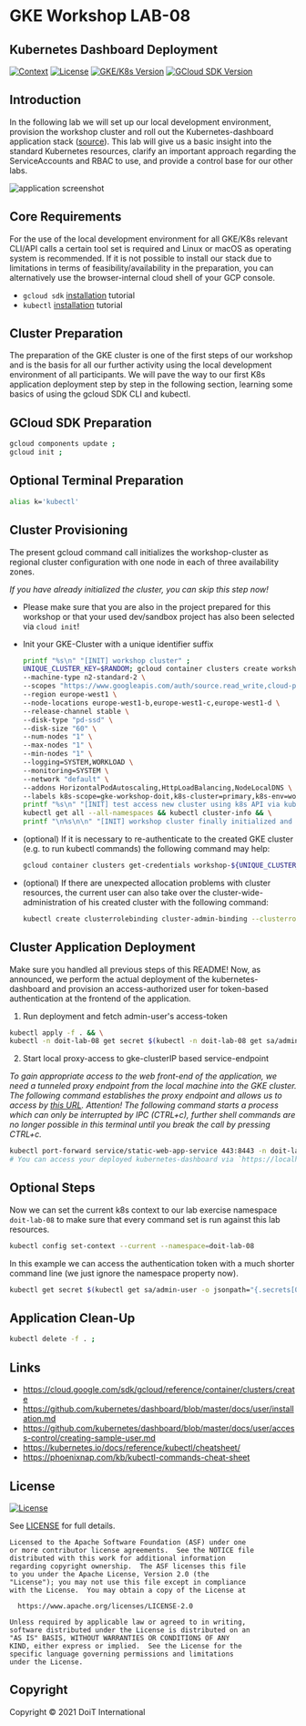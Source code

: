 # GKE Workshop LAB-08

## Kubernetes Dashboard Deployment

[![Context](https://img.shields.io/badge/GKE%20Fundamentals-1-blue.svg)](#)
[![License](https://img.shields.io/badge/License-Apache%202.0-blue.svg)](https://opensource.org/licenses/Apache-2.0)
[![GKE/K8s Version](https://img.shields.io/badge/k8s%20version-1.18.20-blue.svg)](#)
[![GCloud SDK Version](https://img.shields.io/badge/gcloud%20version-359.0.0-blue.svg)](#)

## Introduction

In the following lab we will set up our local development environment, provision the workshop cluster and roll out the Kubernetes-dashboard application stack ([source](https://github.com/kubernetes/dashboard/blob/master/docs/user/installation.md)). This lab will give us a basic insight into the standard Kubernetes resources, clarify an important approach regarding the ServiceAccounts and RBAC to use, and provide a control base for our other labs.

![application screenshot](../.github/media/lab-08-screenshot-small.png)

## Core Requirements

For the use of the local development environment for all GKE/K8s relevant CLI/API calls a certain tool set is required and Linux or macOS as operating system is recommended. If it is not possible to install our stack due to limitations in terms of feasibility/availability in the preparation, you can alternatively use the browser-internal cloud shell of your GCP console.

- `gcloud sdk` [installation](https://cloud.google.com/sdk/docs/install) tutorial
- `kubectl` [installation](https://kubernetes.io/docs/tasks/tools/) tutorial

## Cluster Preparation

The preparation of the GKE cluster is one of the first steps of our workshop and is the basis for all our further activity using the local development environment of all participants. We will pave the way to our first K8s application deployment step by step in the following section, learning some basics of using the gcloud SDK CLI and kubectl.

## GCloud SDK Preparation
```bash
gcloud components update ;
gcloud init ;
```

## Optional Terminal Preparation
```bash
alias k='kubectl'
```

## Cluster Provisioning

The present gcloud command call initializes the workshop-cluster as regional cluster configuration with one node in each of three availability zones.

_If you have already initialized the cluster, you can skip this step now!_

- Please make sure that you are also in the project prepared for this workshop or that your used dev/sandbox project has also been selected via `cloud init`!

- Init your GKE-Cluster with a unique identifier suffix

    ```bash
    printf "%s\n" "[INIT] workshop cluster" ;
    UNIQUE_CLUSTER_KEY=$RANDOM; gcloud container clusters create workshop-${UNIQUE_CLUSTER_KEY} \
    --machine-type n2-standard-2 \
    --scopes "https://www.googleapis.com/auth/source.read_write,cloud-platform" \
    --region europe-west1 \
    --node-locations europe-west1-b,europe-west1-c,europe-west1-d \
    --release-channel stable \
    --disk-type "pd-ssd" \
    --disk-size "60" \
    --num-nodes "1" \
    --max-nodes "1" \
    --min-nodes "1" \
    --logging=SYSTEM,WORKLOAD \
    --monitoring=SYSTEM \
    --network "default" \
    --addons HorizontalPodAutoscaling,HttpLoadBalancing,NodeLocalDNS \
    --labels k8s-scope=gke-workshop-doit,k8s-cluster=primary,k8s-env=workshop && \
    printf "%s\n" "[INIT] test access new cluster using k8s API via kubectl" ; \
    kubectl get all --all-namespaces && kubectl cluster-info && \
    printf "\n%s\n\n" "[INIT] workshop cluster finally initialized and available by ID -> [ workshop-${UNIQUE_CLUSTER_KEY} ] <-" ;
    ```

- (optional) If it is necessary to re-authenticate to the created GKE cluster (e.g. to run kubectl commands) the following command may help:

    ```bash
    gcloud container clusters get-credentials workshop-${UNIQUE_CLUSTER_KEY}
    ```

- (optional) If there are unexpected allocation problems with cluster resources, the current user can also take over the cluster-wide-administration of his created cluster with the following command:

    ```bash
    kubectl create clusterrolebinding cluster-admin-binding --clusterrole=cluster-admin --user=$(gcloud config get-value account)
    ```

## Cluster Application Deployment

Make sure you handled all previous steps of this README! Now, as announced, we perform the actual deployment of the kubernetes-dashboard and provision an access-authorized user for token-based authentication at the frontend of the application.

1. Run deployment and fetch admin-user's access-token
  ```bash
  kubectl apply -f . && \
  kubectl -n doit-lab-08 get secret $(kubectl -n doit-lab-08 get sa/admin-user -o jsonpath="{.secrets[0].name}") -o go-template="{{.data.token | base64decode}}" ;
  ```

2. Start local proxy-access to gke-clusterIP based service-endpoint

  _To gain appropriate access to the web front-end of the application, we need a tunneled proxy endpoint from the local machine into the GKE cluster. The following command establishes the proxy endpoint and allows us to access by [this URL](http://localhost:8001/api/v1/namespaces/doit-lab-08/services/https:kubernetes-dashboard:/proxy/#/login). Attention! The following command starts a process which can only be interrupted by IPC (CTRL+c), further shell commands are no longer possible in this terminal until you break the call by pressing CTRL+c._
  
  ```bash
  kubectl port-forward service/static-web-app-service 443:8443 -n doit-lab-08
  # You can access your deployed kubernetes-dashboard via `https://localhost:8443/` now.
  ```

## Optional Steps

Now we can set the current k8s context to our lab exercise namespace `doit-lab-08` to make sure that every command set is run against this lab resources.

```bash
kubectl config set-context --current --namespace=doit-lab-08
```

In this example we can access the authentication token with a much shorter command line (we just ignore the namespace property now).

```bash
kubectl get secret $(kubectl get sa/admin-user -o jsonpath="{.secrets[0].name}") -o go-template="{{.data.token | base64decode}}"
```

## Application Clean-Up

```bash
kubectl delete -f . ;
```

## Links

- https://cloud.google.com/sdk/gcloud/reference/container/clusters/create
- https://github.com/kubernetes/dashboard/blob/master/docs/user/installation.md
- https://github.com/kubernetes/dashboard/blob/master/docs/user/access-control/creating-sample-user.md
- https://kubernetes.io/docs/reference/kubectl/cheatsheet/
- https://phoenixnap.com/kb/kubectl-commands-cheat-sheet

## License

[![License](https://img.shields.io/badge/License-Apache%202.0-blue.svg)](https://opensource.org/licenses/Apache-2.0)

See [LICENSE](LICENSE) for full details.

    Licensed to the Apache Software Foundation (ASF) under one
    or more contributor license agreements.  See the NOTICE file
    distributed with this work for additional information
    regarding copyright ownership.  The ASF licenses this file
    to you under the Apache License, Version 2.0 (the
    "License"); you may not use this file except in compliance
    with the License.  You may obtain a copy of the License at

      https://www.apache.org/licenses/LICENSE-2.0

    Unless required by applicable law or agreed to in writing,
    software distributed under the License is distributed on an
    "AS IS" BASIS, WITHOUT WARRANTIES OR CONDITIONS OF ANY
    KIND, either express or implied.  See the License for the
    specific language governing permissions and limitations
    under the License.

## Copyright

Copyright © 2021 DoiT International